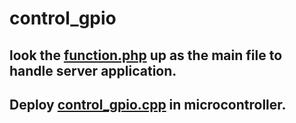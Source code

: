# control_gpio
## look the [function.php](https://github.com/HamidRezaRabiPoor/control_gpio/blob/main/functions.php) up as the main file to handle server application. 
## Deploy [control_gpio.cpp](https://github.com/HamidRezaRabiPoor/control_gpio/blob/main/control_gpio.cpp) in microcontroller.
